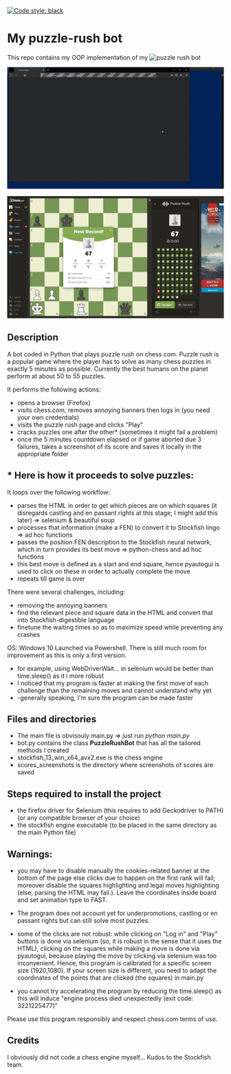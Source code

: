 [![Code style: black](https://img.shields.io/badge/code%20style-black-000000.svg)](https://github.com/psf/black)

# My puzzle-rush bot

This repo contains my OOP implementation of my ![puzzle rush bot](https://github.com/Clement-Lelievre/puzzle_rush_bot)

![](https://github.com/Clement-Lelievre/puzzle_rush_bot_OOP/blob/master/youtube-video-gif.gif)   

![](https://github.com/Clement-Lelievre/puzzle_rush_bot_OOP/blob/main/scores_screenshots/2021-06-01_10-05-06.png)   

## Description 

A bot coded in Python that plays puzzle rush on chess.com. 
Puzzle rush is a popular game where the player has to solve as many chess puzzles in exactly 5 minutes as possible. 
Currently the best humans on the planet perform at about 50 to 55 puzzles.


It performs the following actions:
- opens a browser (Firefox)
- visits chess.com, removes annoying banners then logs in (you need your own credentials)
- visits the puzzle rush page and clicks "Play"
- cracks puzzles one after the other* (sometimes it might fail a problem)
- once the 5 minutes countdown elapsed or if game aborted due 3 failures, takes a screenshot of its score and saves it locally in the appropriate folder

## * Here is how it proceeds to solve puzzles:
It loops over the following workflow:
- parses the HTML in order to get which pieces are on which squares (it disregards castling and en passant rights at this stage; I might add this later) => selenium & beautiful soup
- processes that information (make a FEN) to convert it to Stockfish lingo => ad hoc functions
- passes the position FEN description to the Stockfish neural network, which in turn provides its best move => python-chess and ad hoc functions
- this best move is defined as a start and end square, hence pyautogui is used to click on these in order to actually complete the move
- repeats till game is over

There were several challenges, including:
- removing the annoying banners
- find the relevant piece and square data in the HTML and convert that into Stockfish-digestible language
- finetune the waiting times so as to maximize speed while preventing any crashes

OS: Windows 10
Launched via Powershell.
There is still much room for improvement as this is only a first version. 
- for example, using WebDriverWait... in selenium would be better than time.sleep() as it i more robust
- I noticed that my program is faster at making the first move of each challenge than the remaining moves and cannot understand why yet
- -generally speaking, I'm sure the program can be made faster

## Files and directories

- The main file is obvisouly main.py => just run *python main.py*
- bot.py contains the class **PuzzleRushBot** that has all the tailored methods I created
- stockfish_13_win_x64_avx2.exe is the chess engine
- scores_screenshots is the directory where screenshots of scores are saved

## Steps required to install the project

- the firefox driver for Selenium (this requires to add Geckodriver to PATH) (or any compatible browser of your choice)
- the stockfish engine executable (to be placed in the same directory as the main Python file)

## Warnings: 
- you may have to disable manually the cookies-related banner at the bottom of the page else clicks due to happen on the first rank will fail; moreover disable the squares highlighting and legal moves highlighting (else, parsing the HTML may fail.). Leave the coordinates inside board and set animation type to FAST.

- The program does not account yet for underpromotions, castling or en passant rights but can still solve most puzzles. 

- some of the clicks are not robust: while clicking on "Log in" and "Play" buttons is done via selenium (so, it is robust in the sense that it uses the HTML), clicking on the squares while making a move is done via pyautogui, because playing the move by clicking via selenium was too inconvenient.
Hence, this program is calibrated for a specific screen size (1920,1080). If your screen size is different, you need to adapt the coordinates of the points that are clicked (the squares) in main.py

- you cannot try accelerating the program by reducing the time.sleep() as this will induce "engine process died unexpectedly (exit code: 3221225477)"

Please use this program responsibly and respect chess.com terms of use.

## Credits

I obviously did not code a chess engine myself... Kudos to the Stockfish team.
